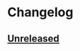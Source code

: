 # Changelog

## [Unreleased]

[unreleased]: https://github.com/slok/terraform-provider-dataprocessor/compare/v0.1.0...HEAD
[v0.1.0]: https://github.com/slok/terraform-provider-dataprocessor/releases/tag/v0.1.0
